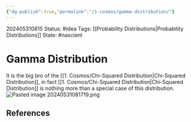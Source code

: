 ```yaml
---
{"dg-publish":true,"permalink":"/1-cosmos/gamma-distribution/"}
---
```


202405310815
Status: #idea
Tags: [[Probability Distributions\|Probability Distributions]]
State: #nascient
# Gamma Distribution
It is the big bro of the [[1. Cosmos/Chi-Squared Distribution\|Chi-Squared Distribution]], in fact [[1. Cosmos/Chi-Squared Distribution\|Chi-Squared Distribution]] is nothing more than a special case of this distribution.
![Pasted image 20240531081719.png](/img/user/3.%20Black%20Holes/Files/Pasted%20image%2020240531081719.png)



## References
